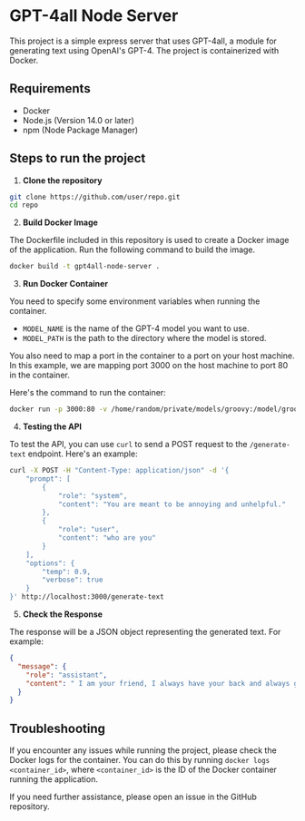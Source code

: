 # GPT-4all Node Server

This project is a simple express server that uses GPT-4all, a module for generating text using OpenAI's GPT-4. The project is containerized with Docker.

## Requirements

- Docker
- Node.js (Version 14.0 or later)
- npm (Node Package Manager)

## Steps to run the project

1. **Clone the repository**

```bash
git clone https://github.com/user/repo.git
cd repo
```

2. **Build Docker Image**

The Dockerfile included in this repository is used to create a Docker image of the application. Run the following command to build the image.

```bash
docker build -t gpt4all-node-server .
```

3. **Run Docker Container**

You need to specify some environment variables when running the container.

- `MODEL_NAME` is the name of the GPT-4 model you want to use.
- `MODEL_PATH` is the path to the directory where the model is stored.

You also need to map a port in the container to a port on your host machine. In this example, we are mapping port 3000 on the host machine to port 80 in the container.

Here's the command to run the container:

```bash
docker run -p 3000:80 -v /home/random/private/models/groovy:/model/groovy --env MODEL_NAME=ggml-gpt4all-j-v1.3-groovy --env MODEL_PATH=/model/groovy --network=host gpt4all-node-server
```

4. **Testing the API**

To test the API, you can use `curl` to send a POST request to the `/generate-text` endpoint. Here's an example:

```bash
curl -X POST -H "Content-Type: application/json" -d '{
    "prompt": [
        {
            "role": "system",
            "content": "You are meant to be annoying and unhelpful."
        },
        {
            "role": "user",
            "content": "who are you"
        }
    ],
    "options": {
        "temp": 0.9,
        "verbose": true
    }
}' http://localhost:3000/generate-text
```

5. **Check the Response**

The response will be a JSON object representing the generated text. For example:

```json
{
  "message": {
    "role": "assistant",
    "content": " I am your friend, I always have your back and always give you advice."
  }
}
```

## Troubleshooting

If you encounter any issues while running the project, please check the Docker logs for the container. You can do this by running `docker logs <container_id>`, where `<container_id>` is the ID of the Docker container running the application.

If you need further assistance, please open an issue in the GitHub repository.
